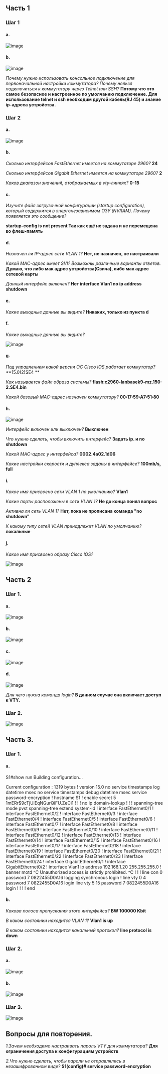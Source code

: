 ## Часть 1 

### Шаг 1

#### a. 

![image](https://user-images.githubusercontent.com/44971394/135821145-d5fe57e9-2764-4c7f-a684-7b9f9888ee5b.png)


#### b.

![image](https://user-images.githubusercontent.com/44971394/135821455-c259a69e-513d-4edb-a8d9-72be10b23f71.png)


*Почему нужно использовать консольное подключение для первоначальной настройки коммутатора? Почему нельзя подключиться к коммутатору через Telnet или SSH?*
**Потому что это самое безопасное и настроенное по умолчанию подключение. Для использование telnet и ssh необходим другой кабель(RJ 45) и знание ip-адреса устройства.**

### Шаг 2

#### a. 

![image](https://user-images.githubusercontent.com/44971394/135821548-80fc1d6a-f77a-46ab-92a7-5c36afb8116c.png)


#### b. 
*Сколько интерфейсов FastEthernet имеется на коммутаторе 2960?*
**24**

*Сколько интерфейсов Gigabit Ethernet имеется на коммутаторе 2960?*
**2**

*Каков диапазон значений, отображаемых в vty-линиях?*
**0-15**

#### с.
*Изучите файл загрузочной конфигурации (startup configuration), который содержится в энергонезависимом ОЗУ (NVRAM).
Почему появляется это сообщение?*


**startup-config is not present
Так как ещё не задана и не перемещена во флеш-память**

#### d.
*Назначен ли IP-адрес сети VLAN 1?*
**Нет, не назначен, не настраивали**

*Какой MAC-адрес имеет SVI? Возможны различные варианты ответов.*
**Думаю, что либо мак адрес устройства(Свича), либо мак адрес сетевой карты**

*Данный интерфейс включен?*
**Нет
interface Vlan1
 no ip address
 shutdown**

#### e.
*Какие выходные данные вы видите?*
**Никаких, только из пункта d**


#### f.
*Какие выходные данные вы видите?*

![image](https://user-images.githubusercontent.com/44971394/135821877-d0ff8937-a0b7-4653-a3a7-86a31eee7b82.png)



#### g.
*Под управлением какой версии ОС Cisco IOS работает коммутатор?*
**15.0(2)SE4 **

*Как называется файл образа системы?*
**flash:c2960-lanbasek9-mz.150-2.SE4.bin**

*Какой базовый MAC-адрес назначен коммутатору?*
**00:17:59:A7:51:80**

#### h.

![image](https://user-images.githubusercontent.com/44971394/135821933-b4572fed-700a-40a7-ad06-a9f753a67f2c.png)


*Интерфейс включен или выключен?*
**Выключен**

*Что нужно сделать, чтобы включить интерфейс?*
**Задать ip. и no shutdown**

*Какой MAC-адрес у интерфейса?*
**0002.4a02.1d06**

*Какие настройки скорости и дуплекса заданы в интерфейсе?*
**100mb/s, full**

#### i.
*Какое имя присвоено сети VLAN 1 по умолчанию?*
**Vlan1**

*Какие порты расположены в сети VLAN 1?*
**Не до конца понял вопрос**

*Активна ли сеть VLAN 1?*
**Нет, пока не прописана команда "no shutdown"**

*К какому типу сетей VLAN принадлежит VLAN по умолчанию?*
**локальные**

#### j.
*Какое имя присвоено образу Cisco IOS?*

![image](https://user-images.githubusercontent.com/44971394/135822063-33476c06-198b-4606-8c4b-3d0e26a2d19b.png)


## Часть 2

### Шаг 1.

#### a. 

![image](https://user-images.githubusercontent.com/44971394/135822098-ab55a633-d6d7-4be3-b514-4914af6ccab2.png)

#### b. 

![image](https://user-images.githubusercontent.com/44971394/135822131-2edea39e-8e5e-46b8-8f13-8fab0515cbf7.png)

#### c.

![image](https://user-images.githubusercontent.com/44971394/135822160-3fd90e92-4e8b-4b1c-88ca-32a1e18b3bc1.png)

 

#### d. 

![image](https://user-images.githubusercontent.com/44971394/135822193-c184a055-03f8-4685-988b-dbe2e097d088.png)

*Для чего нужна команда login?*
**В данном случае она включает доступ к VTY.**



### Шаг 2.

![image](https://user-images.githubusercontent.com/44971394/135822229-755c4c82-23a4-4fb1-b121-974bcdde7ad8.png)



## Часть 3.

### Шаг 1.

#### a.
S1#show run
Building configuration...

Current configuration : 1319 bytes
!
version 15.0
no service timestamps log datetime msec
no service timestamps debug datetime msec
service password-encryption
!
hostname S1
!
enable secret 5 $1$mERr$9cTjUIEqNGurQiFU.ZeCi1
!
!
!
no ip domain-lookup
!
!
!
spanning-tree mode pvst
spanning-tree extend system-id
!
interface FastEthernet0/1
!
interface FastEthernet0/2
!
interface FastEthernet0/3
!
interface FastEthernet0/4
!
interface FastEthernet0/5
!
interface FastEthernet0/6
!
interface FastEthernet0/7
!
interface FastEthernet0/8
!
interface FastEthernet0/9
!
interface FastEthernet0/10
!
interface FastEthernet0/11
!
interface FastEthernet0/12
!
interface FastEthernet0/13
!
interface FastEthernet0/14
!
interface FastEthernet0/15
!
interface FastEthernet0/16
!
interface FastEthernet0/17
!
interface FastEthernet0/18
!
interface FastEthernet0/19
!
interface FastEthernet0/20
!
interface FastEthernet0/21
!
interface FastEthernet0/22
!
interface FastEthernet0/23
!
interface FastEthernet0/24
!
interface GigabitEthernet0/1
!
interface GigabitEthernet0/2
!
interface Vlan1
 ip address 192.168.1.20 255.255.255.0
!
banner motd ^C
Unauthorized access is strictly prohibited. ^C
!
!
!
line con 0
 password 7 0822455D0A16
 logging synchronous
 login
!
line vty 0 4
 password 7 0822455D0A16
 login
line vty 5 15
 password 7 0822455D0A16
 login
!
!
!
!
end

#### b.
*Какова полоса пропускания этого интерфейса?*
**BW 100000 Kbit**

*В каком состоянии находится VLAN 1?*
**Vlan1 is up**

*В каком состоянии находится канальный протокол?*
**line protocol is down**


### Шаг 2.

#### a.

![image](https://user-images.githubusercontent.com/44971394/135822260-63c1effd-d044-4728-bfce-160e717ac670.png)


#### b.

![image](https://user-images.githubusercontent.com/44971394/135822283-9ba49b6f-4848-42df-9e04-dc3c2f5c16f7.png)



### Шаг 3.

![image](https://user-images.githubusercontent.com/44971394/135822305-2c371844-cd09-443e-91fc-5b96ea161fba.png)




## Вопросы для повторения.

*1.Зачем необходимо настраивать пароль VTY для коммутатора?*
**Для ограничения доступа к конфигурациям устройств**

*2.Что нужно сделать, чтобы пароли не отправлялись в незашифрованном виде?*
**S1(config)# service password-encryption**


